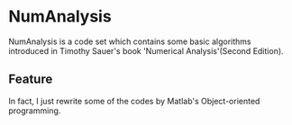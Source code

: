 NumAnalysis
===========
NumAnalysis is a code set which contains some basic algorithms introduced in Timothy Sauer's book 'Numerical Analysis'(Second Edition).
## Feature
In fact, I just rewrite some of the codes by Matlab's Object-oriented programming. 
